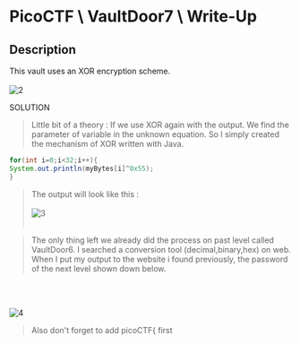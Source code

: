 

# PicoCTF \ VaultDoor7 \ Write-Up 

## Description
This vault uses an XOR encryption scheme.
<br></br>
![2](https://github.com/boranakova/ctf/assets/56170942/9d271e51-8a62-45e4-b9d7-9cff8670a5f7)



SOLUTION 


> Little bit of a theory : If we use XOR again with the output. We find the parameter of variable in the unknown equation.
> So I simply created the mechanism of XOR written with Java.

```java
for(int i=0;i<32;i++){
System.out.println(myBytes[i]^0x55);
}
```

> The output will look like this : 
<br></br>
![3](https://github.com/boranakova/ctf/assets/56170942/e09d2b26-5bcb-4921-ba57-921663446985)
<br></br>

> The only thing left we already did the process on past level called VaultDoor6. I searched a conversion tool (decimal,binary,hex) on web.
> When I put my output to the website i found previously, the password of the next level shown down below.

<br></br>

![4](https://github.com/boranakova/ctf/assets/56170942/2d978a68-789d-4cd3-917b-36ce94ee259e)

> Also don't forget to add picoCTF{ first 
